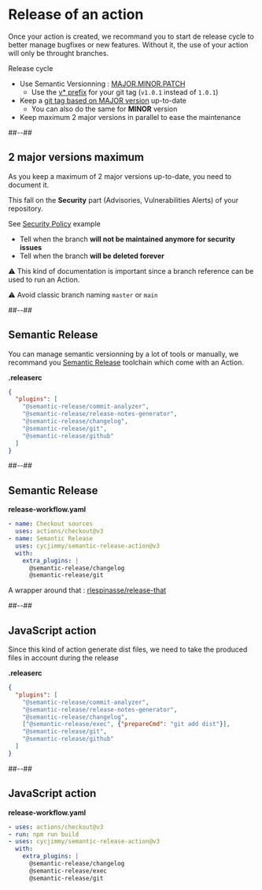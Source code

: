 <!-- .slide: -->

# Release of an action

Once your action is created, we recommand you to start de release cycle to better manage bugfixes or new features.
Without it, the use of your action will only be throught branches.

Release cycle

- Use Semantic Versionning : [MAJOR.MINOR.PATCH](https://semver.org/spec/v2.0.0.html#summary)
  - Use the [v* prefix](https://semver.org/spec/v2.0.0.html#is-v123-a-semantic-version) for your git tag (`v1.0.1` instead of `1.0.1`)
- Keep a [git tag based on MAJOR version](https://docs.github.com/en/actions/creating-actions/releasing-and-maintaining-actions#example-developer-process) up-to-date
  - You can also do the same for **MINOR** version
- Keep maximum 2 major versions in parallel to ease the maintenance
<!-- .element: class="list-fragment" -->

##--##

## 2 major versions maximum

As you keep a maximum of 2 major versions up-to-date, you need to document it.

This fall on the **Security** part (Advisories, Vulnerabilities Alerts) of your repository.

See [Security Policy](https://github.com/rlespinasse/github-slug-action/blob/v4.x/SECURITY.md) example

- Tell when the branch **will not be maintained anymore for security issues**
- Tell when the branch **will be deleted forever**

⚠️ This kind of documentation is important since a branch reference can be used to run an Action.

⚠️ Avoid classic branch naming `master` or `main`

##--##

<!-- .slide: class="with-code" -->

## Semantic Release

You can manage semantic versionning by a lot of tools or manually,
we recommand you [Semantic Release](https://github.com/semantic-release/semantic-release) toolchain which come with an Action.

**.releaserc**

```json
{
  "plugins": [
    "@semantic-release/commit-analyzer",
    "@semantic-release/release-notes-generator",
    "@semantic-release/changelog",
    "@semantic-release/git",
    "@semantic-release/github"
  ]
}
```

##--##

<!-- .slide: class="with-code" -->

## Semantic Release

**release-workflow.yaml**

```yaml [3-8]
- name: Checkout sources
  uses: actions/checkout@v3
- name: Semantic Release
  uses: cycjimmy/semantic-release-action@v3
  with:
    extra_plugins: |
      @semantic-release/changelog
      @semantic-release/git
```

A wrapper around that : [rlespinasse/release-that](https://github.com/rlespinasse/release-that)
<!-- .element: class="credits" -->

##--##

<!-- .slide: class="with-code" -->

## JavaScript action

Since this kind of action generate dist files, we need to take the produced files in account during the release

**.releaserc**

```json [6]
{
  "plugins": [
    "@semantic-release/commit-analyzer",
    "@semantic-release/release-notes-generator",
    "@semantic-release/changelog",
    ["@semantic-release/exec", {"prepareCmd": "git add dist"}],
    "@semantic-release/git",
    "@semantic-release/github"
  ]
}
```

##--##

<!-- .slide: class="with-code" -->

## JavaScript action

**release-workflow.yaml**

```yaml [2|7]
- uses: actions/checkout@v3
- run: npm run build
- uses: cycjimmy/semantic-release-action@v3
  with:
    extra_plugins: |
      @semantic-release/changelog
      @semantic-release/exec
      @semantic-release/git
```
